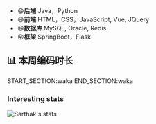 <!--自定义Github主页-->

- 😄**后端** Java，Python
- 😃**前端** HTML，CSS，JavaScript, Vue, JQuery
- 😆**数据库** MySQL, Oracle, Redis
- 😝**框架** SpringBoot，Flask


## 📊 本周编码时长

START_SECTION:waka
END_SECTION:waka

### Interesting stats

![Sarthak's stats](https://github-readme-stats.vercel.app/api?username=wxyShine&show_icons=true)
